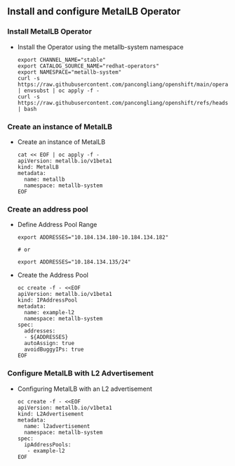 ## Install and configure MetalLB Operator

### Install MetalLB Operator
* Install the Operator using the metallb-system namespace
  ```
  export CHANNEL_NAME="stable"
  export CATALOG_SOURCE_NAME="redhat-operators"
  export NAMESPACE="metallb-system"
  curl -s https://raw.githubusercontent.com/pancongliang/openshift/main/operator/metallb/operator.yaml | envsubst | oc apply -f -
  curl -s https://raw.githubusercontent.com/pancongliang/openshift/refs/heads/main/operator/approve_ip.sh | bash
  ```

### Create an instance of MetalLB
* Create an instance of MetalLB
  ```
  cat << EOF | oc apply -f -
  apiVersion: metallb.io/v1beta1
  kind: MetalLB
  metadata:
    name: metallb
    namespace: metallb-system
  EOF
  ```

### Create an address pool
* Define Address Pool Range
  ```
  export ADDRESSES="10.184.134.180-10.184.134.182"

  # or 
 
  export ADDRESSES="10.184.134.135/24"
  ```
* Create the Address Pool
  ```
  oc create -f - <<EOF
  apiVersion: metallb.io/v1beta1
  kind: IPAddressPool
  metadata:
    name: example-l2
    namespace: metallb-system
  spec:
    addresses:
    - ${ADDRESSES}
    autoAssign: true
    avoidBuggyIPs: true
  EOF
  ```

### Configure MetalLB with L2 Advertisement
* Configuring MetalLB with an L2 advertisement
  ```
  oc create -f - <<EOF 
  apiVersion: metallb.io/v1beta1 
  kind: L2Advertisement 
  metadata: 
    name: l2advertisement 
    namespace: metallb-system 
  spec: 
    ipAddressPools: 
     - example-l2
  EOF
  ```
